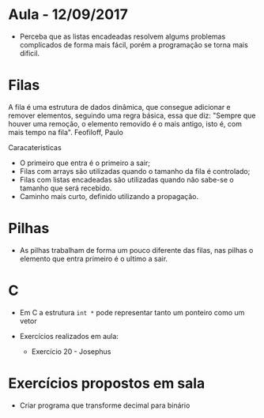 # Aula - 12/09/2017

* Perceba que as listas encadeadas resolvem algums problemas complicados de forma mais fácil, porém a programação se torna mais dificil.

# Filas

A fila é uma estrutura de dados dinâmica, que consegue adicionar e remover elementos, seguindo uma regra básica, essa que diz: "Sempre que houver uma remoção, o elemento removido é o mais antigo, isto é, com mais tempo na fila". Feofiloff, Paulo

Caracateristicas
   * O primeiro que entra é o primeiro a sair;
   * Filas com arrays são utilizadas quando o tamanho da fila é controlado;
   * Filas com listas encadeadas são utilizadas quando não sabe-se o tamanho que será recebido.
   * Caminho mais curto, definido utilizando a propagação.

# Pilhas
   * As pilhas trabalham de forma um pouco diferente das filas, nas pilhas o elemento que entra primeiro é o ultimo a sair.

# C
   * Em C a estrutura <code>int *</code> pode representar tanto um ponteiro como um vetor

* Exercícios realizados em aula:
    * Exercício 20 - Josephus

# Exercícios propostos em sala
   * Criar programa que transforme decimal para binário